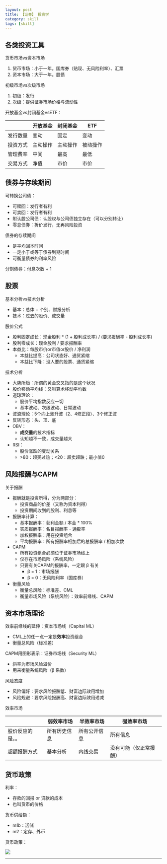 ```yaml
---
layout: post
title: 【证券】 投资学
category: skill
tags: [skill]
---
```


## 各类投资工具

货币市场vs资本市场
1. 货币市场：小于一年。国库券（贴现、无风险利率）、汇票
2. 资本市场：大于一年。股债

初级市场vs次级市场
1. 初级：发行
2. 次级：提供证券市场价格与流动性

开放基金vs封闭基金vsETF：
<table>
    <thead>
        <tr>
            <th></th>
            <th>开放基金</th>
            <th>封闭基金</th>
            <th>ETF</th>
        </tr>
    </thead>
    <tbody>
        <tr>
            <td>发行数量</td>
            <td>变动</td>
            <td>固定</td>
            <td>变动</td>
        </tr>
        <tr>
            <td>投资方式</td>
            <td>主动操作</td>
            <td>主动操作</td>
            <td>被动操作</td>
        </tr>
        <tr>
            <td>管理费率</td>
            <td>中间</td>
            <td>最高</td>
            <td>最低</td>
        </tr>
        <tr>
            <td>交易方式</td>
            <td>净值</td>
            <td>市价</td>
            <td>市价</td>
        </tr>
    </tbody>
</table>

## 债券与存续期间

可转换公司债：
- 可赎回：发行者有利
- 可卖回：发行者有利
- 附认股公司债：认股权与公司债独立存在（可以分别转让）
- 零息债券：折价发行，无再风险投资

债券的存续期间
- 是平均回本时间
- 一定小于或等于债券到期时间
- 可衡量债券的利率风险

分割债券：付息次数 + 1

## 股票

基本分析vs技术分析
- 基本：总体 + 个别、财报分析
- 技术：过去的股价、成交量

股价公式
- 股利固定成长：现金股利 * (1 + 股利成长率) / (要求报酬率 - 股利成长率)
- 股利零成长：现金股利 / 要求报酬率
- 本益比：每股市价or市值or股价 / 净利润
    - 本益比提高：公司状态好、通货紧缩
    - 本益比下降：没人要的股票、通货紧缩

技术分析
- 大势所趋：所谓的黄金交叉指的是这个状况
- 股价移动平均线：又叫算术移动平均数
- 道琼理论：
    - 股价平均指数反应一切
    - 基本波动、次级波动、日常波动
- 波浪理论：5个向上涨升波（2、4修正段）、3个修正波
- 反转形态：头、顶、底
- OBV：
    - **成交量**的技术指标
    - 认知越不一致，成交量越大
- RSI：
    - 股价涨跌的变动关系
    - \>80：超买过热；<20：超卖超跌；最小值0

## 风险报酬与CAPM

关于报酬
- 报酬就是投资所得，分为两部分：
    - 投资商品的价差（又称为资本利得）
    - 投资期间收到的股利、利息等
- 报酬率计算：
    - 基本报酬率：获利金额 / 本金 * 100%
    - 实质报酬率：名目报酬率 - 通膨率
    - 加权报酬率：用在投资组合
    - 平均报酬率：所有报酬率相加后的总报酬率 / 相加次数
- CAPM
    - 所有投资组合必须位于证券市场线上
    - 仅存在市场风险（系统风险）
    - 只要有关CAPM的报酬率，一定跟 β 有关
        - β = 1：市场报酬
        - β = 0：无风险利率（国库券）
- 衡量风险
    - 衡量总风险：标准差、CML
    - 衡量市场风险（系统风险）：效率前缘线、CAPM

## 资本市场理论

效率前缘线的延伸：资本市场线（Capital ML）
- CML上的任一点一定是**效率**投资组合
- 衡量总风险（标准差）

CAPM用图形表示：证券市场线（Security ML）
- 斜率为市场风险溢价
- 用来衡量系统风险（β 系数）

风险态度
- 风险偏好：要求风险报酬低、财富边际效用增加
- 风险规避：要求风险报酬高、财富边际效用递减

效率市场
<table>
    <thead>
        <tr>
            <th></th>
            <th>弱效率市场</th>
            <th>半效率市场</th>
            <th>强效率市场</th>
        </tr>
    </thead>
    <tbody>
        <tr>
            <td>股价反应的是。。</td>
            <td>所有历史信息</td>
            <td>所有公开信息</td>
            <td>所有信息</td>
        </tr>
        <tr>
            <td>超额报酬方式</td>
            <td>基本分析</td>
            <td>内线交易</td>
            <td>没有可能（仅正常报酬）</td>
        </tr>
    </tbody>
</table>

## 货币政策

利率：
- 存款的回报 or 贷款的成本
- 也叫货币的价格

货币供给额：
- m1b：活储
- m2：定存、外币

货币政策：

![](https://www.hauchenglee.com/assets/images/skill/securities/货币政策.png)

---